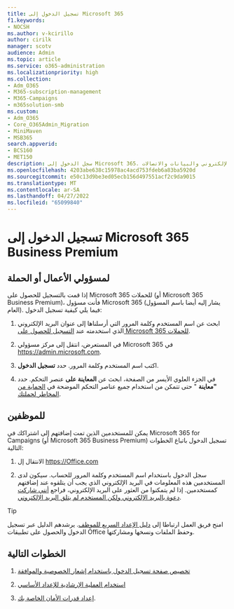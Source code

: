 ```yaml
---
title: تسجيل الدخول إلى Microsoft 365
f1.keywords:
- NOCSH
ms.author: v-kcirillo
author: cirilk
manager: scotv
audience: Admin
ms.topic: article
ms.service: o365-administration
ms.localizationpriority: high
ms.collection:
- Adm_O365
- M365-subscription-management
- M365-Campaigns
- m365solution-smb
ms.custom:
- Adm_O365
- Core_O365Admin_Migration
- MiniMaven
- MSB365
search.appverid:
- BCS160
- MET150
description: سجل الدخول إلى Microsoft 365. قم بحماية عملك أو تدريبك أو حملتك من تهديدات الأمان عبر الإنترنت للبريد الإلكتروني والبيانات والاتصالات.
ms.openlocfilehash: 4203abe638c15978ac4acd753fdeb6a83ba5920d
ms.sourcegitcommit: e50c13d9be3ed05ecb156d497551acf2c9da9015
ms.translationtype: MT
ms.contentlocale: ar-SA
ms.lasthandoff: 04/27/2022
ms.locfileid: "65099840"
---
```

# <a name="sign-in-to-microsoft-365-business-premium"></a>تسجيل الدخول إلى Microsoft 365 Business Premium

## <a name="for-business-or-campaign-admins"></a>لمسؤولي الأعمال أو الحملة

إذا قمت بالتسجيل للحصول على Microsoft 365 للحملات (أو Microsoft 365 Business Premium)، فأنت مسؤول Microsoft 365 (يشار إليه أيضا باسم المسؤول العام). فيما يلي كيفية تسجيل الدخول:

1. ابحث عن اسم المستخدم وكلمة المرور التي أرسلناها إلى عنوان البريد الإلكتروني الذي استخدمته عند [التسجيل للحصول على Microsoft 365 للحملات](m365-campaigns-sign-up.md).

2. في المستعرض، انتقل إلى مركز مسؤولي Microsoft 365 في <a href="https://go.microsoft.com/fwlink/p/?linkid=837890" target="_blank">https://admin.microsoft.com</a>.

3. اكتب اسم المستخدم وكلمة المرور. حدد **تسجيل الدخول**.

4. في الجزء العلوي الأيسر من الصفحة، ابحث عن **المعاينة على** عنصر التحكم. حدد **"معاينة** " حتى تتمكن من استخدام جميع عناصر التحكم الموضحة في [الحماية من المخاطر لحملتك](m365-campaigns-security-overview.md).

## <a name="for-staff"></a>للموظفين

يمكن للمستخدمين الذين تمت إضافتهم إلى اشتراكك في Microsoft 365 for Campaigns (أو Microsoft 365 Business Premium) تسجيل الدخول باتباع الخطوات التالية:

1. الانتقال إل <a href="https://office.com" target="_blank">https://Office.com</a>

2. سجل الدخول باستخدام اسم المستخدم وكلمة المرور للحساب. سيكون لدى المستخدمين هذه المعلومات في البريد الإلكتروني الذي يجب أن يتلقوه عند إضافتهم كمستخدمين. إذا لم يتمكنوا من العثور على البريد الإلكتروني، فراجع [أنني شاركت دعوة بالبريد الإلكتروني ولكن المستخدم لم يتلق البريد الإلكتروني](../admin/simplified-signup/admin-invite-business-standard.md#i-shared-an-email-invite-but-the-user-didnt-receive-the-email).

> [!TIP]
> امنح فريق العمل ارتباطا إلى [دليل الإعداد السريع للموظف](../admin/setup/employee-quick-setup.md). يرشدهم الدليل عبر تسجيل الدخول والحصول على تطبيقات Office وحفظ الملفات ونسخها ومشاركتها.

## <a name="next-steps"></a>الخطوات التالية

1. [تخصيص صفحة تسجيل الدخول باستخدام إشعار الخصوصية والموافقة](m365-customize-sign-in.md)

2. [استخدام العملية الإرشادية للإعداد الأساسي](m365bp-setup.md#use-the-guided-process-for-basic-setup)

3. [إعداد قدرات الأمان الخاصة بك](m365bp-security-overview.md).